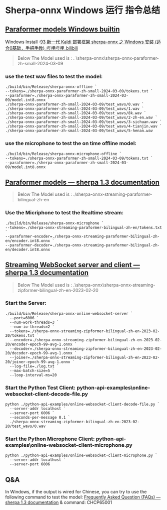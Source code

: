 # Sherpa-onnx Windows 运行 指令总结

## [Paraformer models Windows builtin](https://k2-fsa.github.io/sherpa/onnx/pretrained_models/offline-paraformer/paraformer-models.html#csukuangfj-sherpa-onnx-paraformer-zh-small-2024-03-09-chinese-english)

Windows Install :[93 新一代 Kaldi 部署框架 sherpa-onnx 之 Windows 安装 (适合0基础，手把手教)_哔哩哔哩_bilibili](https://www.bilibili.com/video/BV1Um421V75A?spm_id_from=333.788.videopod.sections&vd_source=964bbd88f350a12d2453698dd08ec8ca)

> Below The Model used is : . \sherpa-onnx\sherpa-onnx-paraformer-zh-small-2024-03-09

### use the test wav files to test the model:

```
./build/bin/Release/sherpa-onnx-offline `
--tokens=./sherpa-onnx-paraformer-zh-small-2024-03-09/tokens.txt `
--paraformer=./sherpa-onnx-paraformer-zh-small-2024-03-09/model.int8.onnx `
./sherpa-onnx-paraformer-zh-small-2024-03-09/test_wavs/0.wav `
./sherpa-onnx-paraformer-zh-small-2024-03-09/test_wavs/1.wav `
./sherpa-onnx-paraformer-zh-small-2024-03-09/test_wavs/8k.wav `
./sherpa-onnx-paraformer-zh-small-2024-03-09/test_wavs/2-zh-en.wav `
./sherpa-onnx-paraformer-zh-small-2024-03-09/test_wavs/3-sichuan.wav `
./sherpa-onnx-paraformer-zh-small-2024-03-09/test_wavs/4-tianjin.wav `
./sherpa-onnx-paraformer-zh-small-2024-03-09/test_wavs/5-henan.wav
```

### use the microphone to test the on time offline model:

```
./build/bin/Release/sherpa-onnx-microphone-offline `
--tokens=./sherpa-onnx-paraformer-zh-small-2024-03-09/tokens.txt `
--paraformer=./sherpa-onnx-paraformer-zh-small-2024-03-09/model.int8.onnx
```

## [Paraformer models — sherpa 1.3 documentation](https://k2-fsa.github.io/sherpa/onnx/pretrained_models/online-paraformer/paraformer-models.html#csukuangfj-sherpa-onnx-streaming-paraformer-bilingual-zh-en-chinese-english)

> Below The Model used is : ./sherpa-onnx-streaming-paraformer-bilingual-zh-en

### Use the Micriphone to test the Realtime stream:

```
./build/bin/Release/sherpa-onnx-microphone `
--tokens=./sherpa-onnx-streaming-paraformer-bilingual-zh-en/tokens.txt `
--paraformer-encoder=./sherpa-onnx-streaming-paraformer-bilingual-zh-en/encoder.int8.onnx `
--paraformer-decoder=./sherpa-onnx-streaming-paraformer-bilingual-zh-en/decoder.int8.onnx
```

## [Streaming WebSocket server and client — sherpa 1.3 documentation](https://k2-fsa.github.io/sherpa/onnx/websocket/online-websocket.html)

> Below The Model used is : .\sherpa-onnx\sherpa-onnx-streaming-zipformer-bilingual-zh-en-2023-02-20

### Start the Server:

```
./build/bin/Release/sherpa-onnx-online-websocket-server `
  --port=6006 `
  --num-work-threads=3 `
  --num-io-threads=2 `
  --tokens=./sherpa-onnx-streaming-zipformer-bilingual-zh-en-2023-02-20/tokens.txt `
  --encoder=./sherpa-onnx-streaming-zipformer-bilingual-zh-en-2023-02-20/encoder-epoch-99-avg-1.onnx `
  --decoder=./sherpa-onnx-streaming-zipformer-bilingual-zh-en-2023-02-20/decoder-epoch-99-avg-1.onnx `
  --joiner=./sherpa-onnx-streaming-zipformer-bilingual-zh-en-2023-02-20/joiner-epoch-99-avg-1.onnx `
  --log-file=./log.txt `
  --max-batch-size=5 `
  --loop-interval-ms=20

```

### Start the Python Test Client: python-api-examples\online-websocket-client-decode-file.py

```
python ./python-api-examples/online-websocket-client-decode-file.py `
  --server-addr localhost `
  --server-port 6006 `
  --seconds-per-message 0.1 `
  ./sherpa-onnx-streaming-zipformer-bilingual-zh-en-2023-02-20/test_wavs/0.wav
```

### Start the Python Microphone Client: python-api-examples\online-websocket-client-microphone.py

```
python ./python-api-examples/online-websocket-client-microphone.py `
  --server-addr localhost `
  --server-port 6006
```

## Q&A

In Windows, if the output is wired for Chinese, you can try to use the following command to test the model:
[Frequently Asked Question (FAQs) — sherpa 1.3 documentation](https://k2-fsa.github.io/sherpa/onnx/tts/faq.html) & command: CHCP65001
